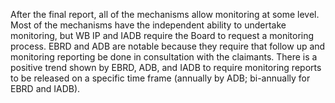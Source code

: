 
After the final report, all of the mechanisms allow monitoring at some level. Most of the mechanisms have the independent ability to undertake monitoring, but WB IP and IADB require the Board to request a monitoring process. EBRD and ADB are notable because they require that follow up and monitoring reporting be done in consultation with the claimants. There is a positive trend shown by EBRD, ADB, and IADB to require monitoring reports to be released on a specific time frame (annually by ADB; bi-annually for EBRD and IADB).
